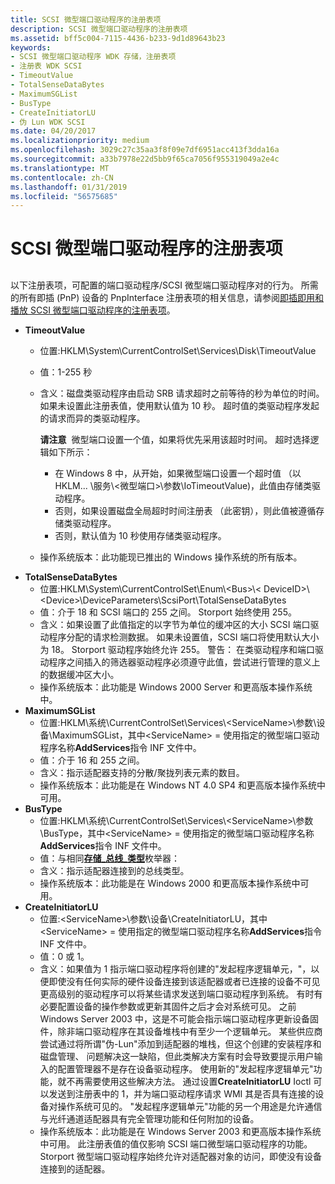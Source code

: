 ```yaml
---
title: SCSI 微型端口驱动程序的注册表项
description: SCSI 微型端口驱动程序的注册表项
ms.assetid: bff5c004-7115-4436-b233-9d1d89643b23
keywords:
- SCSI 微型端口驱动程序 WDK 存储，注册表项
- 注册表 WDK SCSI
- TimeoutValue
- TotalSenseDataBytes
- MaximumSGList
- BusType
- CreateInitiatorLU
- 伪 Lun WDK SCSI
ms.date: 04/20/2017
ms.localizationpriority: medium
ms.openlocfilehash: 3029c27c35aa3f8f09e7df6951acc413f3dda16a
ms.sourcegitcommit: a33b7978e22d5bb9f65ca7056f955319049a2e4c
ms.translationtype: MT
ms.contentlocale: zh-CN
ms.lasthandoff: 01/31/2019
ms.locfileid: "56575685"
---
```

# <a name="registry-entries-for-scsi-miniport-drivers"></a>SCSI 微型端口驱动程序的注册表项


## <span id="ddk_registry_entries_for_scsi_miniport_drivers_kg"></span><span id="DDK_REGISTRY_ENTRIES_FOR_SCSI_MINIPORT_DRIVERS_KG"></span>


以下注册表项，可配置的端口驱动程序/SCSI 微型端口驱动程序对的行为。 所需的所有即插 (PnP) 设备的 PnpInterface 注册表项的相关信息，请参阅[即插即用和播放 SCSI 微型端口驱动程序的注册表项](registry-entries-for-plug-and-play-scsi-miniport-drivers.md)。

-   **TimeoutValue**
    -   位置:HKLM\\System\\CurrentControlSet\\Services\\Disk\\TimeoutValue
    -   值：1-255 秒
    -   含义：磁盘类驱动程序由启动 SRB 请求超时之前等待的秒为单位的时间。如果未设置此注册表值，使用默认值为 10 秒。 超时值的类驱动程序发起的请求而异的类驱动程序。

        **请注意**  微型端口设置一个值，如果将优先采用该超时时间。 超时选择逻辑如下所示：
        -   在 Windows 8 中，从开始，如果微型端口设置一个超时值 （以 HKLM... \\服务\\&lt;微型端口&gt;\\参数\\IoTimeoutValue)，此值由存储类驱动程序。
        -   否则，如果设置磁盘全局超时时间注册表 （此密钥），则此值被遵循存储类驱动程序。
        -   否则，默认值为 10 秒使用存储类驱动程序。

         

    -   操作系统版本：此功能现已推出的 Windows 操作系统的所有版本。

<!-- -->

-   **TotalSenseDataBytes**
    -   位置:HKLM\\System\\CurrentControlSet\\Enum\\&lt;Bus&gt;\\&lt; DeviceID&gt;\\&lt;Device&gt;\\DeviceParameters\\ScsiPort\\TotalSenseDataBytes
    -   值：介于 18 和 SCSI 端口的 255 之间。 Storport 始终使用 255。
    -   含义：如果设置了此值指定的以字节为单位的缓冲区的大小 SCSI 端口驱动程序分配的请求检测数据。 如果未设置值，SCSI 端口将使用默认大小为 18。 Storport 驱动程序始终允许 255。 警告： 在类驱动程序和端口驱动程序之间插入的筛选器驱动程序必须遵守此值，尝试进行管理的意义上的数据缓冲区大小。
    -   操作系统版本：此功能是 Windows 2000 Server 和更高版本操作系统中。
-   **MaximumSGList**
    -   位置:HKLM\\系统\\CurrentControlSet\\Services\\&lt;ServiceName&gt;\\参数\\设备\\MaximumSGList，其中&lt;ServiceName&gt; = 使用指定的微型端口驱动程序名称**AddServices**指令 INF 文件中。
    -   值：介于 16 和 255 之间。
    -   含义：指示适配器支持的分散/聚拢列表元素的数目。
    -   操作系统版本：此功能是在 Windows NT 4.0 SP4 和更高版本操作系统中可用。
-   **BusType**
    -   位置:HKLM\\系统\\CurrentControlSet\\Services\\&lt;ServiceName&gt;\\参数\\BusType，其中&lt;ServiceName&gt; = 使用指定的微型端口驱动程序名称**AddServices**指令 INF 文件中。
    -   值：与相同[**存储\_总线\_类型**](https://msdn.microsoft.com/library/windows/hardware/ff566356)枚举器：
    -   含义：指示适配器连接到的总线类型。
    -   操作系统版本：此功能是在 Windows 2000 和更高版本操作系统中可用。
-   **CreateInitiatorLU**
    -   位置:&lt;ServiceName&gt;\\参数\\设备\\CreateInitiatorLU，其中&lt;ServiceName&gt; = 使用指定的微型端口驱动程序名称**AddServices**指令 INF 文件中。
    -   值：0 或 1。
    -   含义：如果值为 1 指示端口驱动程序将创建的"发起程序逻辑单元，"，以便即使没有任何实际的硬件设备连接到该适配器或者已连接的设备不可见更高级别的驱动程序可以将某些请求发送到端口驱动程序到系统。 有时有必要配置设备的操作参数或更新其固件之后才会对系统可见。 之前 Windows Server 2003 中，这是不可能会指示端口驱动程序更新设备固件，除非端口驱动程序在其设备堆栈中有至少一个逻辑单元。 某些供应商尝试通过将所谓"伪-Lun"添加到适配器的堆栈，但这个创建的安装程序和磁盘管理、 问题解决这一缺陷，但此类解决方案有时会导致要提示用户输入的配置管理器不是存在设备驱动程序。 使用新的"发起程序逻辑单元"功能，就不再需要使用这些解决方法。 通过设置**CreateInitiatorLU** Ioctl 可以发送到注册表中的 1，并为端口驱动程序请求 WMI 其是否具有连接的设备对操作系统可见的。 "发起程序逻辑单元"功能的另一个用途是允许通信与光纤通道适配器具有完全管理功能和任何附加的设备。
    -   操作系统版本：此功能是在 Windows Server 2003 和更高版本操作系统中可用。 此注册表值的值仅影响 SCSI 端口微型端口驱动程序的功能。 Storport 微型端口驱动程序始终允许对适配器对象的访问，即使没有设备连接到的适配器。

 

 




